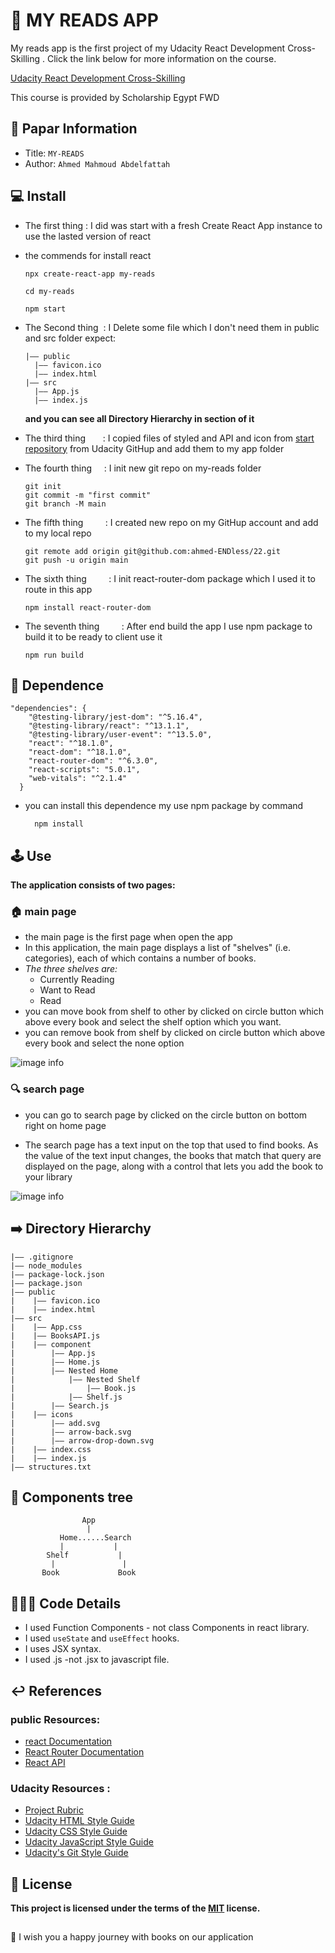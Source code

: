 📗 MY READS APP
===
My reads app is the first project of my Udacity React Development Cross-Skilling . Click the link below for more information on the course.

[Udacity React Development Cross-Skilling](https://egfwd.com/specializtion/react-development/)

This course is provided by Scholarship Egypt FWD

## 📝 Papar Information
- Title:  `MY-READS`
- Author:  `Ahmed Mahmoud Abdelfattah`

## 💻 Install
- The first thing  : I did was start with a fresh Create React App instance to use the lasted version of react
- the commends for install react

  ```
  npx create-react-app my-reads

  cd my-reads

  npm start
  ```

- The Second thing &nbsp;: I Delete some file which I don't need them in public and src folder expect:
  ```
  |—— public
    |—— favicon.ico
    |—— index.html
  |—— src
    |—— App.js
    |—— index.js
  ```
  **and you can see all Directory Hierarchy in section of it**
- The third thing &nbsp;&nbsp;&nbsp;&nbsp;&nbsp;&nbsp;: I copied files of styled and API and icon from [start repository](https://github.com/udacity/nd0191-c1-myreads/) from Udacity GitHup and add them to my app folder
- The fourth thing &nbsp;&nbsp;&nbsp;&nbsp;: I init new git repo on my-reads folder
  ```
  git init
  git commit -m "first commit"
  git branch -M main
  ```
- The fifth thing  &nbsp;&nbsp;&nbsp;&nbsp;&nbsp;&nbsp;&nbsp;&nbsp;: I created new repo on my GitHup account and add to my local repo
  ```
  git remote add origin git@github.com:ahmed-ENDless/22.git
  git push -u origin main
  ```
- The sixth thing  &nbsp;&nbsp;&nbsp;&nbsp;&nbsp;&nbsp;&nbsp;&nbsp;: I init react-router-dom package which I used it to route in this app
  ```
  npm install react-router-dom
  ```
- The seventh thing  &nbsp;&nbsp;&nbsp;&nbsp;&nbsp;&nbsp;&nbsp;&nbsp;: After end build the app I use npm package to build it to be ready to client use it
  ```
  npm run build
  ```
## 💽 Dependence

  ```
  "dependencies": {
      "@testing-library/jest-dom": "^5.16.4",
      "@testing-library/react": "^13.1.1",
      "@testing-library/user-event": "^13.5.0",
      "react": "^18.1.0",
      "react-dom": "^18.1.0",
      "react-router-dom": "^6.3.0",
      "react-scripts": "5.0.1",
      "web-vitals": "^2.1.4"
    }

  ```
- you can install this dependence my use npm package by command
  ```
    npm install
  ```
## 🕹 Use
**The application consists of two pages:**

### 🏠 main page
- the main page is the first page when open the app
- In this application, the main page displays a list of "shelves" (i.e. categories), each of which contains a number of books. 
- _The three shelves are:_ </br>
  - Currently Reading </br>
  - Want to Read </br>
  - Read
- you can move book from shelf to other by clicked on circle button which above every book and select the shelf option which you want.
- you can remove book from shelf  by clicked on circle button which above every book and select the none option

![image info](./readmeImg/home.png)

### 🔍 search page
- you can go to search page by clicked on the circle button on bottom right on home page 

- The search page has a text input on the top that used to find books. As the value of the text input changes, the books that match that query are displayed on the page, along with a control that lets you add the book to your library

![image info](./readmeImg/writeSearch.png)

## ➡️ Directory Hierarchy
```
|—— .gitignore
|—— node_modules
|—— package-lock.json
|—— package.json
|—— public
|    |—— favicon.ico
|    |—— index.html
|—— src
|    |—— App.css
|    |—— BooksAPI.js
|    |—— component
|        |—— App.js
|        |—— Home.js
|        |—— Nested Home
|            |—— Nested Shelf
|                |—— Book.js
|            |—— Shelf.js
|        |—— Search.js
|    |—— icons
|        |—— add.svg
|        |—— arrow-back.svg
|        |—— arrow-drop-down.svg
|    |—— index.css
|    |—— index.js
|—— structures.txt
```

## 🌲 Components tree 
```
                App
                 |
           Home......Search
           |           |
        Shelf           |
         |               |
       Book             Book
```
## 👨🏻‍💻 Code Details
- I used Function Components - not class Components in react library.
- I used `useState` and `useEffect` hooks.
- I uses JSX syntax.
- I used .js -not .jsx to javascript file.

## ↩️ References

### public Resources:
- [react Documentation](https://reactjs.org/docs/getting-started.html)
- [React Router Documentation](https://reactrouter.com/docs/en/v6)
- [React API](https://reactjs.org/docs/react-api.html)
### Udacity Resources :
- [Project Rubric](https://review.udacity.com/#!/rubrics/3624/view)
- [Udacity HTML Style Guide](http://udacity.github.io/frontend-nanodegree-styleguide/index.html)
- [Udacity CSS Style Guide](http://udacity.github.io/frontend-nanodegree-styleguide/css.html)
- [Udacity JavaScript Style Guide](http://udacity.github.io/frontend-nanodegree-styleguide/javascript.html)
- [Udacity's Git Style Guide](https://udacity.github.io/git-styleguide/)

## 🔑 License
**This project is licensed under the terms of the [MIT](https://choosealicense.com/licenses/mit/) license.**

##
👋 I wish you a happy journey with books on our application

<!-- # **MYREADS APP**
